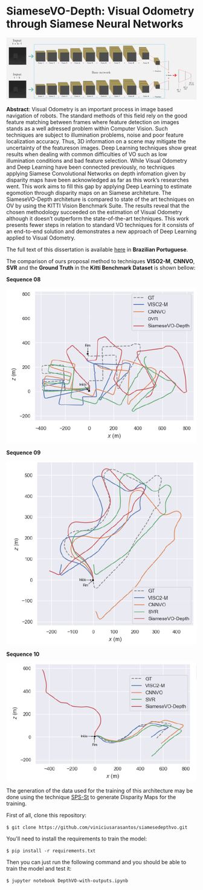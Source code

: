 # SiameseVO-Depth: Visual Odometry through Siamese Neural  Networks

![](architeture-full-a.png)

**Abstract**: Visual Odometry is an important process in image based navigation of robots. The standard methods of this field rely on the good feature matching between frames where feature detection on images stands as a well adressed problem within Computer Vision. Such techniques are subject to illumination problems, noise and poor feature localization accuracy. Thus, 3D information on a scene may mitigate the uncertainty of the featureson images. Deep Learning techniques show great results when dealing with common difficulties of VO such as low illumination conditions and bad feature selection. While Visual Odometry and Deep Learning have been connected previously, no techniques applying Siamese Convolutional Networks on depth infomation given by disparity maps have been acknowledged as far as this work’s researches went. This work aims to fill this gap by applying Deep Learning to estimate egomotion through disparity maps on an Siamese architeture. The SiameseVO-Depth architeture is compared to state of the art techniques on OV by using the KITTI Vision Benchmark Suite. The results reveal that the chosen methodology succeeded on the estimation of Visual Odometry although it doesn’t outperform the state-of-the-art techniques. This work presents fewer steps in relation to standard VO techniques for it consists of an end-to-end solution and demonstrates a new approach of Deep Learning applied to Visual Odometry.

The full text of this dissertation is available [here](Master_s_Dissertation___Vinicius_Santos.pdf) in **Brazilian Portuguese**.

The comparison of ours proposal method to techniques **VISO2-M**, **CNNVO**, **SVR** and the **Ground Truth** in the **Kitti Benchmark Dataset** is shown bellow:

**Sequence 08**

![](trajetoria-08.png)

**Sequence 09**

![](trajetoria-09.png)

**Sequence 10**

![](trajetoria-10.png)

The generation of the data used for the training of this architecture may be done using the technique [SPS-St](https://ttic.uchicago.edu/~dmcallester/SPS/index.html) to generate Disparity Maps for the training.

First of all, clone this repository:

`$ git clone https://github.com/viniciusarasantos/siamesedepthvo.git`

You'll need to install the requirements to train the model: 

`$ pip install -r requirements.txt`

Then you can just run the following command and you should be able to train the model and test it: 

`$ jupyter notebook DepthVO-with-outputs.ipynb`
